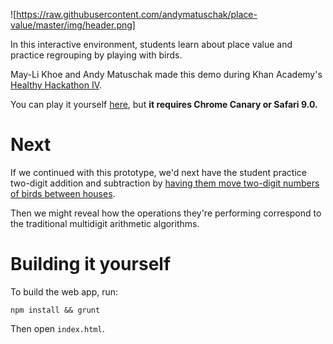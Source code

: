 ![https://raw.githubusercontent.com/andymatuschak/place-value/master/img/header.png]

In this interactive environment, students learn about place value and practice regrouping by playing with birds.

May-Li Khoe and Andy Matuschak made this demo during Khan Academy's [Healthy Hackathon IV](http://healthyhackathon.khanacademy.org).

You can play it yourself [here](http://healthyhackathon.khanacademy.org), but **it requires Chrome Canary or Safari 9.0.**

# Next

If we continued with this prototype, we'd next have the student practice two-digit addition and subtraction by [having them move two-digit numbers of birds between houses](https://raw.githubusercontent.com/andymatuschak/place-value/master/Counting%20and%20place%20value%206%20futures.png).

Then we might reveal how the operations they're performing correspond to the traditional multidigit arithmetic algorithms.

# Building it yourself

To build the web app, run:

```
npm install && grunt
```

Then open `index.html`.